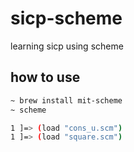 # sicp-scheme

learning sicp using scheme

## how to use

```sh
~ brew install mit-scheme
~ scheme

1 ]=> (load "cons_u.scm")
1 ]=> (load "square.scm")
```